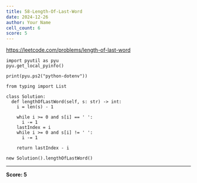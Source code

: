 ```yaml
---
title: 58-Length-Of-Last-Word
date: 2024-12-26
author: Your Name
cell_count: 6
score: 5
---
```


https://leetcode.com/problems/length-of-last-word


```
import pyutil as pyu
pyu.get_local_pyinfo()
```


```
print(pyu.ps2("python-dotenv"))
```


```
from typing import List
```


```
class Solution:
  def lengthOfLastWord(self, s: str) -> int:
    i = len(s) - 1

    while i >= 0 and s[i] == ' ':
      i -= 1
    lastIndex = i
    while i >= 0 and s[i] != ' ':
      i -= 1

    return lastIndex - i
```


```
new Solution().lengthOfLastWord()
```


---
**Score: 5**